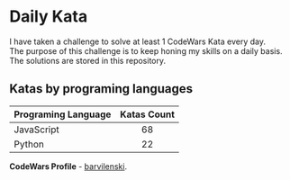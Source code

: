 # Daily Kata

I have taken a challenge to solve at least 1 CodeWars Kata every day.  
The purpose of this challenge is to keep honing my skills on a daily basis.  
The solutions are stored in this repository.

## Katas by programing languages

| Programing Language | Katas Count |
| ------------------- | :---------: |
| JavaScript          |          68 |
| Python              |          22 |


**CodeWars Profile** - [barvilenski](https://www.codewars.com/users/vbarv24).
